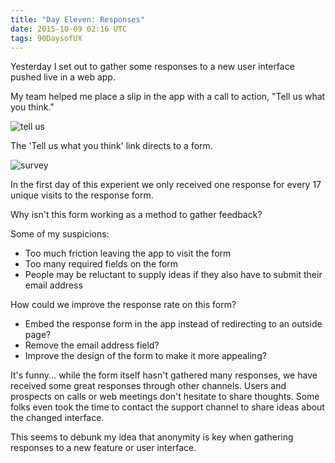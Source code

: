 ```yaml
---
title: "Day Eleven: Responses"
date: 2015-10-09 02:16 UTC
tags: 90DaysofUX
---
```


Yesterday I set out to gather some responses to a new user interface pushed live in a web app.

My team helped me place a slip in the app with a call to action, "Tell us what you think."

![tell us](/img/tellUswhatyouthink.png)

The 'Tell us what you think' link directs to a form.

![survey](/img/newUIsurvey.png)

In the first day of this experient we only received one response for every 17 unique visits to the response form.

Why isn't this form working as a method to gather feedback?

Some of my suspicions:

* Too much friction leaving the app to visit the form
* Too many required fields on the form
* People may be reluctant to supply ideas if they also have to submit their email address

How could we improve the response rate on this form?

* Embed the response form in the app instead of redirecting to an outside page?
* Remove the email address field?
* Improve the design of the form to make it more appealing?

It's funny... while the form itself hasn't gathered many responses, we have received some great responses through other channels. Users and prospects on calls or web meetings don't hesitate to share thoughts. Some folks even took the time to contact the support channel to share ideas about the changed interface.

This seems to debunk my idea that anonymity is key when gathering responses to a new feature or user interface.